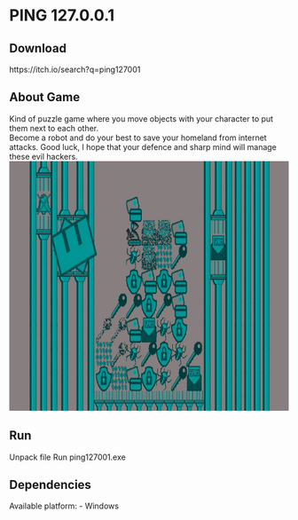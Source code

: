 <h1>PING 127.0.0.1</h1>

<h2>Download</h2>
https://itch.io/search?q=ping127001

<h2>About Game</h2>
Kind of puzzle game where you move objects with your character to put them next to each other.

<br>
Become a robot and do your best to save your homeland from internet attacks. Good luck, I hope that your defence and sharp mind will manage these evil hackers.

<img src="https://raw.githubusercontent.com/EloStef/game-off-2016/master/examplePhoto.jpg" alt="Example Photo" height="450" width="800">

<h2>Run</h2>
Unpack file
Run ping127001.exe

<h2>Dependencies</h2>
Available platform:
- Windows
